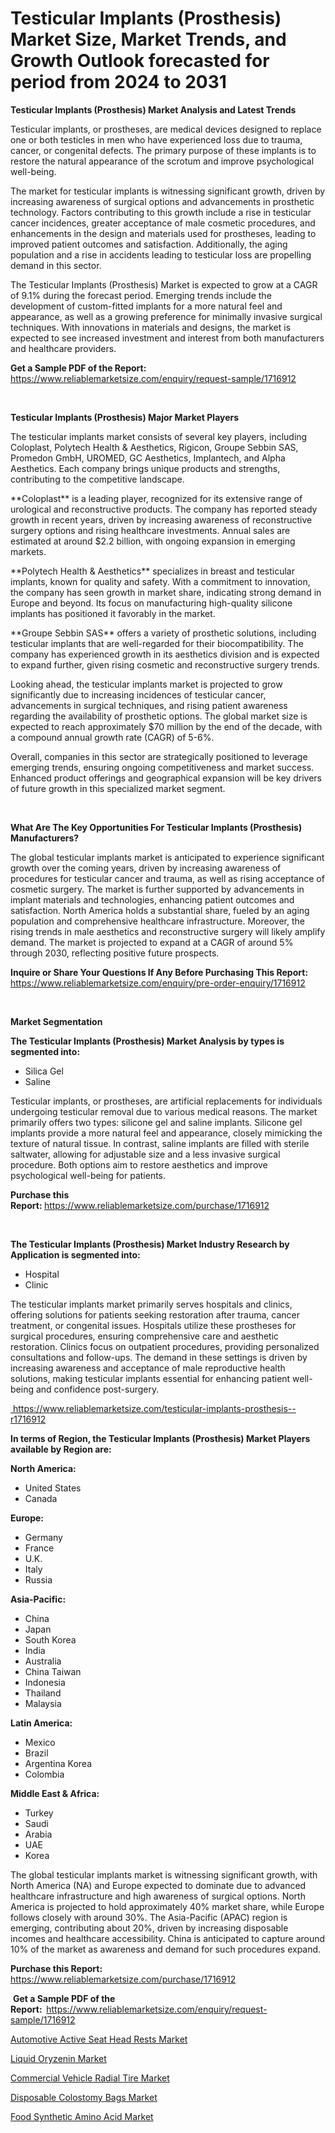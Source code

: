 <p><h1>Testicular Implants (Prosthesis) Market Size, Market Trends, and Growth Outlook forecasted for period from 2024 to 2031</h1></p><p><strong>Testicular Implants (Prosthesis) Market Analysis and Latest Trends</strong></p>
<p><p>Testicular implants, or prostheses, are medical devices designed to replace one or both testicles in men who have experienced loss due to trauma, cancer, or congenital defects. The primary purpose of these implants is to restore the natural appearance of the scrotum and improve psychological well-being. </p><p>The market for testicular implants is witnessing significant growth, driven by increasing awareness of surgical options and advancements in prosthetic technology. Factors contributing to this growth include a rise in testicular cancer incidences, greater acceptance of male cosmetic procedures, and enhancements in the design and materials used for prostheses, leading to improved patient outcomes and satisfaction. Additionally, the aging population and a rise in accidents leading to testicular loss are propelling demand in this sector.</p><p>The Testicular Implants (Prosthesis) Market is expected to grow at a CAGR of 9.1% during the forecast period. Emerging trends include the development of custom-fitted implants for a more natural feel and appearance, as well as a growing preference for minimally invasive surgical techniques. With innovations in materials and designs, the market is expected to see increased investment and interest from both manufacturers and healthcare providers.</p></p>
<p><strong>Get a Sample PDF of the Report:&nbsp;</strong> <a href="https://www.reliablemarketsize.com/enquiry/request-sample/1716912?utm_campaign=1293&utm_medium=2&utm_source=Github&utm_content=ia&utm_term=10102024&utm_id=testicular-implants-prosthesis">https://www.reliablemarketsize.com/enquiry/request-sample/1716912</a></p>
<p>&nbsp;</p>
<p><strong>Testicular Implants (Prosthesis) Major Market Players</strong></p>
<p><p>The testicular implants market consists of several key players, including Coloplast, Polytech Health & Aesthetics, Rigicon, Groupe Sebbin SAS, Promedon GmbH, UROMED, GC Aesthetics, Implantech, and Alpha Aesthetics. Each company brings unique products and strengths, contributing to the competitive landscape.</p><p>**Coloplast** is a leading player, recognized for its extensive range of urological and reconstructive products. The company has reported steady growth in recent years, driven by increasing awareness of reconstructive surgery options and rising healthcare investments. Annual sales are estimated at around $2.2 billion, with ongoing expansion in emerging markets.</p><p>**Polytech Health & Aesthetics** specializes in breast and testicular implants, known for quality and safety. With a commitment to innovation, the company has seen growth in market share, indicating strong demand in Europe and beyond. Its focus on manufacturing high-quality silicone implants has positioned it favorably in the market.</p><p>**Groupe Sebbin SAS** offers a variety of prosthetic solutions, including testicular implants that are well-regarded for their biocompatibility. The company has experienced growth in its aesthetics division and is expected to expand further, given rising cosmetic and reconstructive surgery trends.</p><p>Looking ahead, the testicular implants market is projected to grow significantly due to increasing incidences of testicular cancer, advancements in surgical techniques, and rising patient awareness regarding the availability of prosthetic options. The global market size is expected to reach approximately $70 million by the end of the decade, with a compound annual growth rate (CAGR) of 5-6%.</p><p>Overall, companies in this sector are strategically positioned to leverage emerging trends, ensuring ongoing competitiveness and market success. Enhanced product offerings and geographical expansion will be key drivers of future growth in this specialized market segment.</p></p>
<p>&nbsp;</p>
<p><strong>What Are The Key Opportunities For Testicular Implants (Prosthesis) Manufacturers?</strong></p>
<p><p>The global testicular implants market is anticipated to experience significant growth over the coming years, driven by increasing awareness of procedures for testicular cancer and trauma, as well as rising acceptance of cosmetic surgery. The market is further supported by advancements in implant materials and technologies, enhancing patient outcomes and satisfaction. North America holds a substantial share, fueled by an aging population and comprehensive healthcare infrastructure. Moreover, the rising trends in male aesthetics and reconstructive surgery will likely amplify demand. The market is projected to expand at a CAGR of around 5% through 2030, reflecting positive future prospects.</p></p>
<p><strong>Inquire or Share Your Questions If Any Before Purchasing This Report:</strong> <a href="https://www.reliablemarketsize.com/enquiry/pre-order-enquiry/1716912?utm_campaign=1293&utm_medium=2&utm_source=Github&utm_content=ia&utm_term=10102024&utm_id=testicular-implants-prosthesis">https://www.reliablemarketsize.com/enquiry/pre-order-enquiry/1716912</a></p>
<p>&nbsp;</p>
<p><strong>Market Segmentation</strong></p>
<p><strong>The Testicular Implants (Prosthesis) Market Analysis by types is segmented into:</strong></p>
<p><ul><li>Silica Gel</li><li>Saline</li></ul></p>
<p><p>Testicular implants, or prostheses, are artificial replacements for individuals undergoing testicular removal due to various medical reasons. The market primarily offers two types: silicone gel and saline implants. Silicone gel implants provide a more natural feel and appearance, closely mimicking the texture of natural tissue. In contrast, saline implants are filled with sterile saltwater, allowing for adjustable size and a less invasive surgical procedure. Both options aim to restore aesthetics and improve psychological well-being for patients.</p></p>
<p><strong>Purchase this Report:&nbsp;</strong><a href="https://www.reliablemarketsize.com/purchase/1716912?utm_campaign=1293&utm_medium=2&utm_source=Github&utm_content=ia&utm_term=10102024&utm_id=testicular-implants-prosthesis">https://www.reliablemarketsize.com/purchase/1716912</a></p>
<p>&nbsp;</p>
<p><strong>The Testicular Implants (Prosthesis) Market Industry Research by Application is segmented into:</strong></p>
<p><ul><li>Hospital</li><li>Clinic</li></ul></p>
<p><p>The testicular implants market primarily serves hospitals and clinics, offering solutions for patients seeking restoration after trauma, cancer treatment, or congenital issues. Hospitals utilize these prostheses for surgical procedures, ensuring comprehensive care and aesthetic restoration. Clinics focus on outpatient procedures, providing personalized consultations and follow-ups. The demand in these settings is driven by increasing awareness and acceptance of male reproductive health solutions, making testicular implants essential for enhancing patient well-being and confidence post-surgery.</p></p>
<p><a href="https://www.reliablemarketsize.com/testicular-implants-prosthesis--r1716912?utm_campaign=1293&utm_medium=2&utm_source=Github&utm_content=ia&utm_term=10102024&utm_id=testicular-implants-prosthesis">&nbsp;https://www.reliablemarketsize.com/testicular-implants-prosthesis--r1716912</a></p>
<p><strong>In terms of Region, the Testicular Implants (Prosthesis) Market Players available by Region are:</strong></p>
<p>
    <p> <strong> North America: </strong>
        <ul>
            <li>United States</li>
            <li>Canada</li>
        </ul>
        </p> 
    <p> <strong> Europe: </strong>
        <ul>
            <li>Germany</li>
            <li>France</li>
            <li>U.K.</li>
            <li>Italy</li>
            <li>Russia</li>
        </ul>
        </p> 
    <p> <strong> Asia-Pacific: </strong>
        <ul>
            <li>China</li>
            <li>Japan</li>
            <li>South Korea</li>
            <li>India</li>
            <li>Australia</li>
            <li>China Taiwan</li>
            <li>Indonesia</li>
            <li>Thailand</li>
            <li>Malaysia</li>
        </ul>
        </p> 
    <p> <strong> Latin America: </strong>
        <ul>
            <li>Mexico</li>
            <li>Brazil</li>
            <li>Argentina Korea</li>
            <li>Colombia</li>
        </ul>
        </p> 
    <p> <strong> Middle East & Africa: </strong>
        <ul>
            <li>Turkey</li>
            <li>Saudi</li>
            <li>Arabia</li>
            <li>UAE</li>
            <li>Korea</li>
        </ul>
    </p>
    </p>
<p><p>The global testicular implants market is witnessing significant growth, with North America (NA) and Europe expected to dominate due to advanced healthcare infrastructure and high awareness of surgical options. North America is projected to hold approximately 40% market share, while Europe follows closely with around 30%. The Asia-Pacific (APAC) region is emerging, contributing about 20%, driven by increasing disposable incomes and healthcare accessibility. China is anticipated to capture around 10% of the market as awareness and demand for such procedures expand.</p></p>
<p><strong>Purchase this Report: </strong><a href="https://www.reliablemarketsize.com/purchase/1716912?utm_campaign=1293&utm_medium=2&utm_source=Github&utm_content=ia&utm_term=10102024&utm_id=testicular-implants-prosthesis">https://www.reliablemarketsize.com/purchase/1716912</a></p>
<p>&nbsp;<strong>Get a Sample PDF of the Report:&nbsp;&nbsp;</strong><a href="https://www.reliablemarketsize.com/enquiry/request-sample/1716912?utm_campaign=1293&utm_medium=2&utm_source=Github&utm_content=ia&utm_term=10102024&utm_id=testicular-implants-prosthesis">https://www.reliablemarketsize.com/enquiry/request-sample/1716912</a></p>
<p><strong></strong></p>
<p><p><a href="https://www.linkedin.com/pulse/automotive-active-seat-head-rests-market-size-growing-bxnmf?utm_campaign=1293&utm_medium=2&utm_source=Github&utm_content=ia&utm_term=10102024&utm_id=testicular-implants-prosthesis">Automotive Active Seat Head Rests Market</a></p><p><a href="https://issuu.com/reportprime-2/docs/liquid-oryzenin-market-size-2030.pp_ccd3aa36ee4dda?utm_campaign=1293&utm_medium=2&utm_source=Github&utm_content=ia&utm_term=10102024&utm_id=testicular-implants-prosthesis">Liquid Oryzenin Market</a></p><p><a href="https://www.linkedin.com/pulse/market-dynamics-future-trends-global-commercial-vehicle-radial-8y3jc?utm_campaign=1293&utm_medium=2&utm_source=Github&utm_content=ia&utm_term=10102024&utm_id=testicular-implants-prosthesis">Commercial Vehicle Radial Tire Market</a></p><p><a href="https://github.com/pakerptsibetog1/Market-Research-Report-List-1/blob/main/disposable-colostomy-bags-market.md?utm_campaign=1293&utm_medium=2&utm_source=Github&utm_content=ia&utm_term=10102024&utm_id=testicular-implants-prosthesis">Disposable Colostomy Bags Market</a></p><p><a href="https://issuu.com/reportprime-2/docs/food-synthetic-amino-acid-market-si_be14add375e22e?utm_campaign=1293&utm_medium=2&utm_source=Github&utm_content=ia&utm_term=10102024&utm_id=testicular-implants-prosthesis">Food Synthetic Amino Acid Market</a></p></p>